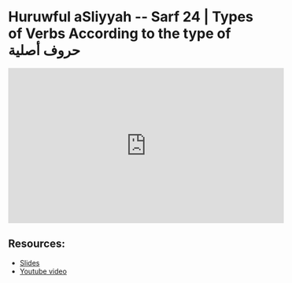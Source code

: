 # Huruwful aSliyyah --  Sarf 24 | Types of Verbs According to the type of حروف أصلية

<iframe width="560" height="315" src="https://www.youtube-nocookie.com/embed/8V9F7-kCm7U?start=0" frameborder="0" allow="accelerometer; autoplay; encrypted-media; gyroscope; picture-in-picture" allowfullscreen="allowfullscreen"></iframe><BR>



## Resources:
- [Slides](https://github.com/arshare/resources_balagha_pdfs)
- [Youtube video](https://www.youtube.com/watch?v=8V9F7-kCm7U&list=PLzn0qdi6JpdvWf0IDGNfaiM-okPqDuQoc&index=$INDEX)
